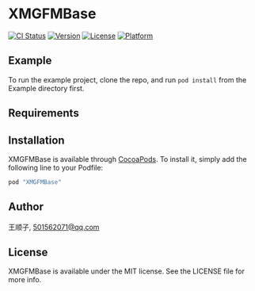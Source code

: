 # XMGFMBase

[![CI Status](http://img.shields.io/travis/王顺子/XMGFMBase.svg?style=flat)](https://travis-ci.org/王顺子/XMGFMBase)
[![Version](https://img.shields.io/cocoapods/v/XMGFMBase.svg?style=flat)](http://cocoapods.org/pods/XMGFMBase)
[![License](https://img.shields.io/cocoapods/l/XMGFMBase.svg?style=flat)](http://cocoapods.org/pods/XMGFMBase)
[![Platform](https://img.shields.io/cocoapods/p/XMGFMBase.svg?style=flat)](http://cocoapods.org/pods/XMGFMBase)

## Example

To run the example project, clone the repo, and run `pod install` from the Example directory first.

## Requirements

## Installation

XMGFMBase is available through [CocoaPods](http://cocoapods.org). To install
it, simply add the following line to your Podfile:

```ruby
pod "XMGFMBase"
```

## Author

王顺子, 501562071@qq.com

## License

XMGFMBase is available under the MIT license. See the LICENSE file for more info.

